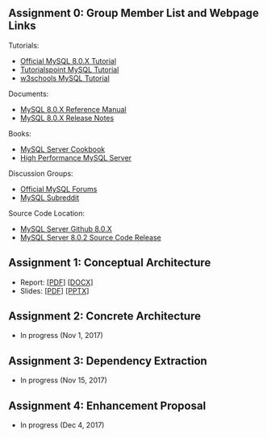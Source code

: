 ## Assignment 0: Group Member List and Webpage Links

Tutorials:
- [Official MySQL 8.0.X Tutorial](https://dev.mysql.com/doc/refman/8.0/en/tutorial.html)
- [Tutorialspoint MySQL Tutorial](https://www.tutorialspoint.com/mysql/)
- [w3schools MySQL Tutorial](https://www.w3schools.com/sql/)

Documents:
- [MySQL 8.0.X Reference Manual](https://dev.mysql.com/doc/refman/8.0/en/)
- [MySQL 8.0.X Release Notes](https://dev.mysql.com/doc/relnotes/mysql/8.0/en/)

Books:
- [MySQL Server Cookbook](http://shop.oreilly.com/product/0636920032274.do)
- [High Performance MySQL Server](http://shop.oreilly.com/product/0636920022343.do)

Discussion Groups:
- [Official MySQL Forums](https://forums.mysql.com/)
- [MySQL Subreddit](https://www.reddit.com/r/mysql/)

Source Code Location:
- [MySQL Server Github 8.0.X](https://github.com/mysql/mysql-server/tree/8.0)
- [MySQL Server 8.0.2 Source Code Release](https://github.com/mysql/mysql-server/releases/tag/mysql-8.0.2)

## Assignment 1: Conceptual Architecture

- Report: [[PDF]](https://github.com/azkevin/EECS4314/blob/master/A1/EECS4314%20A1%20Report%20(TabsVsSpaces).pdf) [[DOCX]](https://github.com/azkevin/EECS4314/blob/master/A1/EECS4314%20A1%20Report%20(TabsVsSpaces).docx)
- Slides: [[PDF]](https://github.com/azkevin/EECS4314/blob/master/A1/EECS4314%20A1%20Slides%20(TabsVsSpaces).pdf) [[PPTX]](https://github.com/azkevin/EECS4314/blob/master/A1/EECS4314%20A1%20Slides.pptx)

## Assignment 2: Concrete Architecture

- In progress (Nov 1, 2017)

## Assignment 3: Dependency Extraction

- In progress (Nov 15, 2017)

## Assignment 4: Enhancement Proposal

- In progress (Dec 4, 2017)
